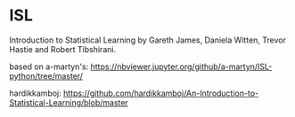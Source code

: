 # ISL
 Introduction to Statistical Learning by Gareth James, Daniela Witten, Trevor Hastie and Robert Tibshirani.
 
 based on
 a-martyn's: https://nbviewer.jupyter.org/github/a-martyn/ISL-python/tree/master/
 
 hardikkamboj: https://github.com/hardikkamboj/An-Introduction-to-Statistical-Learning/blob/master
